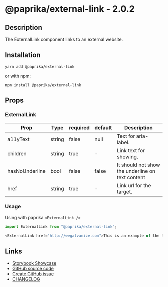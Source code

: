 <!-- start: Autogenerated - do not modify -->

# @paprika/external-link - 2.0.2

## Description

The ExternalLink component links to an external website.

## Installation

```
yarn add @paprika/external-link
```

or with npm:

```
npm install @paprika/external-link
```

## Props

### ExternalLink

| Prop           | Type   | required | default | Description                                      |
| -------------- | ------ | -------- | ------- | ------------------------------------------------ |
| a11yText       | string | false    | null    | Text for aria-label.                             |
| children       | string | true     | -       | Link text for showing.                           |
| hasNoUnderline | bool   | false    | false   | It should not show the underline on text content |
| href           | string | true     | -       | Link url for the target.                         |

<!-- end: Autogenerated - do not modify -->
<!-- content -->

### Usage

Using with paprika `<ExternalLink />`

```js
import ExternalLink from "@paprika/external-link";

<ExternalLink href="http://wegalvanize.com">This is an example of the text for component</ExternalLink>;
```

<!-- eoContent -->

## Links

- [Storybook Showcase](https://paprika.highbond.com/?path=/story/buttons-externallink--showcase)
- [GitHub source code](https://github.com/acl-services/paprika/tree/master/packages/ExternalLink/src)
- [Create GitHub issue](https://github.com/acl-services/paprika/issues/new?label=[]&title=@paprika/external-link%20[help]:%20your%20short%20description&body=%0A%23%20Help%20wanted%0A%0A%23%23%20Please%20write%20your%20question.%0A*A%20clear%20and%20concise%20description%20of%20what%20the%20question%20is*%0A%0A%23%23%20Additional%20context%0A*Add%20any%20other%20context%20or%20screenshots%20about%20your%20question%20here.*%0A)
- [CHANGELOG](https://github.com/acl-services/paprika/tree/master/packages/ExternalLink/CHANGELOG.md)
